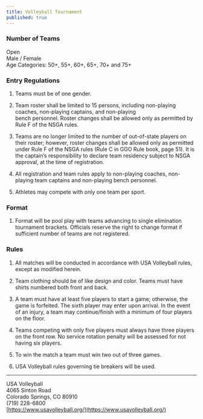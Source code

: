 ```yaml
---
title: Volleyball Tournament
published: true
---
```

### Number of Teams

Open  
Male / Female  
Age Categories: 50+, 55+, 60+, 65+, 70+ and 75+

### Entry Regulations

1.  Teams must be of one gender.
    
2.  Team roster shall be limited to 15 persons, including non-playing coaches, non-playing captains, and non-playing  
    bench personnel. Roster changes shall be allowed only as permitted by Rule F of the NSGA rules.
    
3.  Teams are no longer limited to the number of out-of-state players on their roster; however, roster changes shall be allowed only as permitted under Rule F of the NSGA rules (Rule C in GGO Rule book, page 51). It is the captain’s responsibility to declare team residency subject to NSGA approval, at the time of registration.
    
4.  All registration and team rules apply to non-playing coaches, non-playing team captains and non-playing bench personnel.
    
5.  Athletes may compete with only one team per sport.
    

### Format

1.  Format will be pool play with teams advancing to single elimination tournament brackets. Officials reserve the right to change format if sufficient number of teams are not registered.
    

### Rules

1.  All matches will be conducted in accordance with USA Volleyball rules, except as modified herein.
    
2.  Team clothing should be of like design and color. Teams must have shirts numbered both front and back.
    
3.  A team must have at least five players to start a game; otherwise, the game is forfeited. The sixth player may enter upon arrival. In the event of an injury, a team may continue/finish with a minimum of four players on the floor.
    
4.  Teams competing with only five players must always have three players on the front row. No service rotation penalty will be assessed for not having six players.
    
5.  To win the match a team must win two out of three games.
    
6.  USA Volleyball rules governing tie breakers will be used.
    

* * *

USA Volleyball  
4065 Sinton Road  
Colorado Springs, CO 80910  
(719) 228-6800  
[https://www.usavolleyball.org/](https://www.usavolleyball.org/)